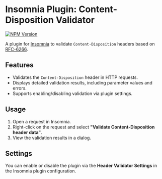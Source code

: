 # Insomnia Plugin: Content-Disposition Validator

[![NPM Version](https://img.shields.io/npm/v/insomnia-plugin-content-disposition-validator)](https://www.npmjs.com/package/insomnia-plugin-content-disposition-validator)

A plugin for [Insomnia](https://insomnia.rest/) to validate `Content-Disposition` headers based on [RFC-6266](https://datatracker.ietf.org/doc/html/rfc6266).

## Features

- Validates the `Content-Disposition` header in HTTP requests.
- Displays detailed validation results, including parameter values and errors.
- Supports enabling/disabling validation via plugin settings.

## Usage

1. Open a request in Insomnia.
2. Right-click on the request and select **"Validate Content-Disposition header data"**.
3. View the validation results in a dialog.

## Settings

You can enable or disable the plugin via the **Header Validator Settings** in the Insomnia plugin configuration.
